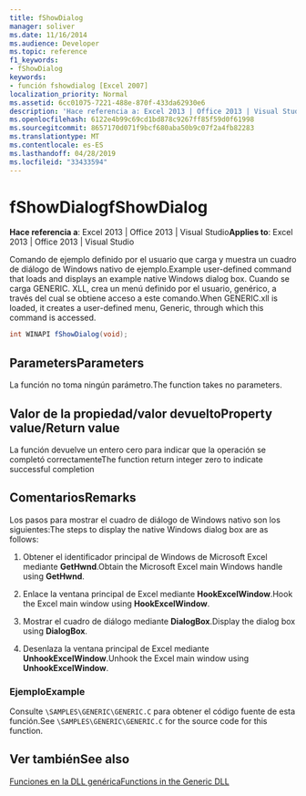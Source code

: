 ```yaml
---
title: fShowDialog
manager: soliver
ms.date: 11/16/2014
ms.audience: Developer
ms.topic: reference
f1_keywords:
- fShowDialog
keywords:
- función fshowdialog [Excel 2007]
localization_priority: Normal
ms.assetid: 6cc01075-7221-488e-870f-433da62930e6
description: 'Hace referencia a: Excel 2013 | Office 2013 | Visual Studio'
ms.openlocfilehash: 6122e4b99c69cd1bd878c9267ff85f59d0f61998
ms.sourcegitcommit: 8657170d071f9bcf680aba50b9c07f2a4fb82283
ms.translationtype: MT
ms.contentlocale: es-ES
ms.lasthandoff: 04/28/2019
ms.locfileid: "33433594"
---
```

# <a name="fshowdialog"></a><span data-ttu-id="af0eb-104">fShowDialog</span><span class="sxs-lookup"><span data-stu-id="af0eb-104">fShowDialog</span></span>

 <span data-ttu-id="af0eb-105">**Hace referencia a**: Excel 2013 | Office 2013 | Visual Studio</span><span class="sxs-lookup"><span data-stu-id="af0eb-105">**Applies to**: Excel 2013 | Office 2013 | Visual Studio</span></span> 
  
<span data-ttu-id="af0eb-106">Comando de ejemplo definido por el usuario que carga y muestra un cuadro de diálogo de Windows nativo de ejemplo.</span><span class="sxs-lookup"><span data-stu-id="af0eb-106">Example user-defined command that loads and displays an example native Windows dialog box.</span></span> <span data-ttu-id="af0eb-107">Cuando se carga GENERIC. XLL, crea un menú definido por el usuario, genérico, a través del cual se obtiene acceso a este comando.</span><span class="sxs-lookup"><span data-stu-id="af0eb-107">When GENERIC.xll is loaded, it creates a user-defined menu, Generic, through which this command is accessed.</span></span>
  
```cs
int WINAPI fShowDialog(void);
```

## <a name="parameters"></a><span data-ttu-id="af0eb-108">Parameters</span><span class="sxs-lookup"><span data-stu-id="af0eb-108">Parameters</span></span>

<span data-ttu-id="af0eb-109">La función no toma ningún parámetro.</span><span class="sxs-lookup"><span data-stu-id="af0eb-109">The function takes no parameters.</span></span>
  
## <a name="property-valuereturn-value"></a><span data-ttu-id="af0eb-110">Valor de la propiedad/valor devuelto</span><span class="sxs-lookup"><span data-stu-id="af0eb-110">Property value/Return value</span></span>

<span data-ttu-id="af0eb-111">La función devuelve un entero cero para indicar que la operación se completó correctamente</span><span class="sxs-lookup"><span data-stu-id="af0eb-111">The function return integer zero to indicate successful completion</span></span>
  
## <a name="remarks"></a><span data-ttu-id="af0eb-112">Comentarios</span><span class="sxs-lookup"><span data-stu-id="af0eb-112">Remarks</span></span>

<span data-ttu-id="af0eb-113">Los pasos para mostrar el cuadro de diálogo de Windows nativo son los siguientes:</span><span class="sxs-lookup"><span data-stu-id="af0eb-113">The steps to display the native Windows dialog box are as follows:</span></span>
  
1. <span data-ttu-id="af0eb-114">Obtener el identificador principal de Windows de Microsoft Excel mediante **GetHwnd**.</span><span class="sxs-lookup"><span data-stu-id="af0eb-114">Obtain the Microsoft Excel main Windows handle using **GetHwnd**.</span></span>
    
2. <span data-ttu-id="af0eb-115">Enlace la ventana principal de Excel mediante **HookExcelWindow**.</span><span class="sxs-lookup"><span data-stu-id="af0eb-115">Hook the Excel main window using **HookExcelWindow**.</span></span>
    
3. <span data-ttu-id="af0eb-116">Mostrar el cuadro de diálogo mediante **DialogBox**.</span><span class="sxs-lookup"><span data-stu-id="af0eb-116">Display the dialog box using **DialogBox**.</span></span>
    
4. <span data-ttu-id="af0eb-117">Desenlaza la ventana principal de Excel mediante **UnhookExcelWindow**.</span><span class="sxs-lookup"><span data-stu-id="af0eb-117">Unhook the Excel main window using **UnhookExcelWindow**.</span></span>
    
### <a name="example"></a><span data-ttu-id="af0eb-118">Ejemplo</span><span class="sxs-lookup"><span data-stu-id="af0eb-118">Example</span></span>

<span data-ttu-id="af0eb-119">Consulte `\SAMPLES\GENERIC\GENERIC.C` para obtener el código fuente de esta función.</span><span class="sxs-lookup"><span data-stu-id="af0eb-119">See  `\SAMPLES\GENERIC\GENERIC.C` for the source code for this function.</span></span> 
  
## <a name="see-also"></a><span data-ttu-id="af0eb-120">Ver también</span><span class="sxs-lookup"><span data-stu-id="af0eb-120">See also</span></span>



[<span data-ttu-id="af0eb-121">Funciones en la DLL genérica</span><span class="sxs-lookup"><span data-stu-id="af0eb-121">Functions in the Generic DLL</span></span>](functions-in-the-generic-dll.md)

